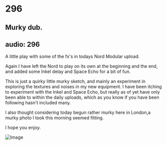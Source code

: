 # 296
## Murky dub.
audio: 296
---
A little play with some of the fx's in todays Nord Modular upload. 

Again I have left the Nord to play on its own at the beginning and the end, and added some Inkel delay and Space Echo for a bit of fun.

This is just a quirky little murky sketch, and mainly an experiment in exploring the textures and noises in my new equipment. I have been itching to experiment with the Inkel and Space Echo, but really as of yet have only been able to within the daily uploads, which as you know if you have been following hasn't included many.

I also thought considering today begun rather murky here in London,a murky photo I took this morning seemed fitting.

I hope you enjoy.

![Image](/assets/img/Snd-296.png)
